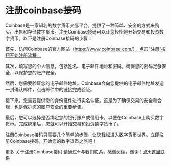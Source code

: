 # 注册coinbase接码

Coinbase是一家知名的数字货币交易平台，提供了一种简单、安全的方式来购买、出售和存储数字货币。注册Coinbase接码可以让您轻松地开始交易和投资数字货币。以下是注册Coinbase接码的步骤：

首先，访问Coinbase的官方网站（https://www.coinbase.com/），点击“注册”按钮开始注册流程。

其次，填写您的个人信息，包括姓名、电子邮件地址和密码。确保您的密码足够安全，以保护您的账户安全。

然后，您需要验证您的电子邮件地址。Coinbase会向您提供的电子邮件地址发送一封确认邮件，点击邮件中的链接完成验证。

接下来，您需要提供您的身份证件进行实名认证。这是为了确保交易的安全和合规，也是保护您的账户安全的重要步骤。

最后，您可以选择是否绑定您的银行账户或信用卡，以便在Coinbase上购买数字货币。完成绑定后，您就可以开始交易和投资数字货币了。

注册Coinbase接码只需要几个简单的步骤，让您轻松进入数字货币世界。立即注册Coinbase接码，开始您的数字货币之旅吧！

更多 关于注册Coinbase接码 请通过✈与我们联系，感谢阅读，谢谢！[点✈这里联系](https://a.k02.cc)